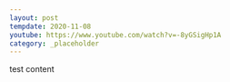 ```yaml
---
layout: post
tempdate: 2020-11-08
youtube: https://www.youtube.com/watch?v=-8yGSigHp1A
category: _placeholder
---
```

test content